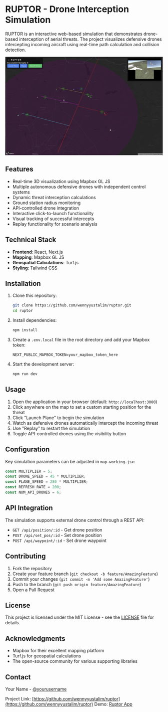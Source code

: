 # RUPTOR - Drone Interception Simulation

RUPTOR is an interactive web-based simulation that demonstrates drone-based interception of aerial threats. The project visualizes defensive drones intercepting incoming aircraft using real-time path calculation and collision detection.

![RUPTOR Screenshot](demo.png)

## Features

- Real-time 3D visualization using Mapbox GL JS
- Multiple autonomous defensive drones with independent control systems
- Dynamic threat interception calculations
- Ground station radius monitoring
- API-controlled drone integration
- Interactive click-to-launch functionality
- Visual tracking of successful intercepts
- Replay functionality for scenario analysis

## Technical Stack

- **Frontend**: React, Next.js
- **Mapping**: Mapbox GL JS
- **Geospatial Calculations**: Turf.js
- **Styling**: Tailwind CSS

## Installation

1. Clone this repository:

    ```bash
    git clone https://github.com/wennyyustalim/ruptor.git
    cd ruptor
    ```

2. Install dependencies:

    ```bash
    npm install
    ```

3. Create a `.env.local` file in the root directory and add your Mapbox token:

    ```
    NEXT_PUBLIC_MAPBOX_TOKEN=your_mapbox_token_here
    ```

4. Start the development server:

    ```bash
    npm run dev
    ```

## Usage

1. Open the application in your browser (default: `http://localhost:3000`)
2. Click anywhere on the map to set a custom starting position for the threat
3. Click "Launch Plane" to begin the simulation
4. Watch as defensive drones automatically intercept the incoming threat
5. Use "Replay" to restart the simulation
6. Toggle API-controlled drones using the visibility button

## Configuration

Key simulation parameters can be adjusted in `map-working.jsx`:

```javascript
const MULTIPLIER = 5;
const DRONE_SPEED = 45 * MULTIPLIER;
const PLANE_SPEED = 280 * MULTIPLIER;
const REFRESH_RATE = 200;
const NUM_API_DRONES = 6;
```

## API Integration

The simulation supports external drone control through a REST API:

- `GET /api/position/:id` - Get drone position
- `POST /api/set_pos/:id` - Set drone position
- `POST /api/waypoint/:id` - Set drone waypoint

## Contributing

1. Fork the repository
2. Create your feature branch (`git checkout -b feature/AmazingFeature`)
3. Commit your changes (`git commit -m 'Add some AmazingFeature'`)
4. Push to the branch (`git push origin feature/AmazingFeature`)
5. Open a Pull Request

## License

This project is licensed under the MIT License - see the [LICENSE](LICENSE) file for details.

## Acknowledgments

- Mapbox for their excellent mapping platform
- Turf.js for geospatial calculations
- The open-source community for various supporting libraries

## Contact

Your Name - [@yourusername](https://twitter.com/yourusername)

Project Link: [https://github.com/wennyyustalim/ruptor](https://github.com/wennyyustalim/ruptor)
Demo: [Ruptor App](https://interruptor.vercel.app/)
